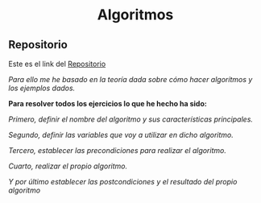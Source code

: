 <h1 align="center">Algoritmos</h1>

<h2>Repositorio</h2>

Este es el link del [Repositorio](https://github.com/Diegodesantos1/Algoritmos)

*Para ello me he basado en la teoría dada sobre cómo hacer algorítmos y los ejemplos dados.*

**Para resolver todos los ejercicios lo que he hecho ha sido:**

*Primero, definir el nombre del algoritmo y sus características principales.*

*Segundo, definir las variables que voy a utilizar en dicho algoritmo.*

*Tercero, establecer las precondiciones para realizar el algoritmo.*

*Cuarto, realizar el propio algoritmo.*

*Y por último establecer las postcondiciones y el resultado del propio algoritmo*
